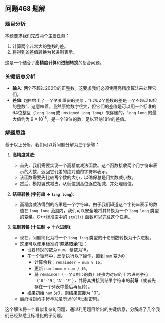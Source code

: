 ## 问题468 题解

### 题目分析

本题要求我们完成两个主要任务：
1.  计算两个非常大的整数的差。
2.  将得到的差值转换为16进制表示。

这是一个结合了**高精度计算**和**进制转换**的复合问题。

### 关键信息分析

-   **输入**: 两个不超过200位的正整数。这要求我们必须使用高精度算法来处理它们。
-   **差值**: 题目给出了一个至关重要的提示：“已知2个整数的差是一个不超过18位的整数”。这意味着，虽然原始数字很大，但它们的差值是可以用一个标准的64位整型（`long long` 或 `unsigned long long`）来存储的。`long long` 的最大值约为 $9 \times 10^{18}$，是一个19位的数，足以容纳18位的差值。

### 解题思路

基于以上分析，我们可以将问题分解为三个步骤：

1.  **高精度减法**:
    -   首先，我们需要实现一个高精度减法函数。这个函数接收两个用字符串表示的大数，返回它们差的绝对值的字符串表示。
    -   该函数需要先比较两个数的大小，以确保总是用大数减小数。
    -   然后，模拟竖式减法，从低位到高位逐位相减，并处理借位。

2.  **结果转换 (字符串 -> `long long`)**:
    -   高精度减法得到的结果是一个字符串。由于我们知道这个字符串表示的数值在 `long long` 范围内，我们可以安全地将其转换为一个 `long long` 类型的变量。C++标准库中的 `stoll()` 函数可以完成这个任务。

3.  **进制转换 (十进制 -> 十六进制)**:
    -   现在，问题简化为将一个 `long long` 类型的十进制数转换为十六进制。
    -   这里可以使用标准的“**除基取余**”法：
        -   设要转换的数为 `num`，基数为16。
        -   在一个循环中，反复执行以下操作，直到 `num` 变为0：
            -   计算余数：`remainder = num % 16`。
            -   更新 `num`：`num = num / 16`。
            -   将 `remainder`（一个0到15的数）转换为对应的十六进制字符（`'0'-'9'`, `'A'-'F'`），并将其拼接到结果字符串的**前端**（或者先存在一个列表中最后再反转）。
        -   如果初始 `num` 为0，则结果直接为 "0"。
    -   最终得到的字符串就是所求的16进制密码。

这个解法将一个看似复杂的问题，通过利用题目给出的关键信息，分解成了几个我们已经熟悉且标准化的子问题。
